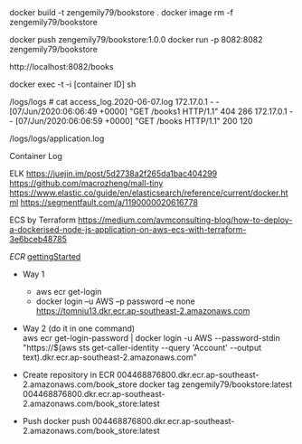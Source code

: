 ##

docker build -t zengemily79/bookstore .
docker image rm -f zengemily79/bookstore

docker push zengemily79/bookstore:1.0.0
docker run -p 8082:8082 zengemily79/bookstore

http://localhost:8082/books

docker exec -t -i [container ID] sh


/logs/logs # cat access_log.2020-06-07.log 
172.17.0.1 - - [07/Jun/2020:06:06:49 +0000] "GET /books1 HTTP/1.1" 404 286
172.17.0.1 - - [07/Jun/2020:06:06:59 +0000] "GET /books HTTP/1.1" 200 120

/logs/logs/application.log

Container Log

ELK
https://juejin.im/post/5d2738a2f265da1bac404299
https://github.com/macrozheng/mall-tiny
https://www.elastic.co/guide/en/elasticsearch/reference/current/docker.html
https://segmentfault.com/a/1190000020616778

ECS by Terraform
https://medium.com/avmconsulting-blog/how-to-deploy-a-dockerised-node-js-application-on-aws-ecs-with-terraform-3e6bceb48785

*ECR*
[gettingStarted](https://docs.aws.amazon.com/zh_cn/AmazonECR/latest/userguide/getting-started-cli.html)

* Way 1
  * aws ecr get-login
  * docker login –u AWS –p password –e none https://tomniu13.dkr.ecr.ap-southeast-2.amazonaws.com
* Way 2 (do it in one command) <br/>
aws ecr get-login-password | docker login -u AWS --password-stdin "https://$(aws sts get-caller-identity --query 'Account' --output text).dkr.ecr.ap-southeast-2.amazonaws.com"

* Create repository in ECR
004468876800.dkr.ecr.ap-southeast-2.amazonaws.com/book_store
docker tag zengemily79/bookstore:latest 004468876800.dkr.ecr.ap-southeast-2.amazonaws.com/book_store:latest
* Push
docker push 004468876800.dkr.ecr.ap-southeast-2.amazonaws.com/book_store:latest

